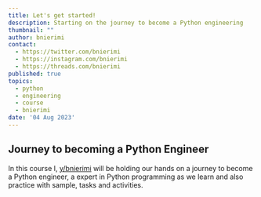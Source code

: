 ```yaml
---
title: Let's get started!
description: Starting on the journey to become a Python engineering
thumbnail: ""
author: bnierimi
contact:
  - https://twitter.com/bnierimi
  - https://instagram.com/bnierimi
  - https://threads.com/bnierimi
published: true
topics:
  - python
  - engineering
  - course
  - bnierimi
date: '04 Aug 2023'
---
```


## Journey to becoming a Python Engineer
In this course I, [y/bnierimi](https://bnierimi.vercel.app) will be holding our hands on a journey to become a Python engineer, a expert in Python programming as we learn and also practice with sample, tasks and activities.
